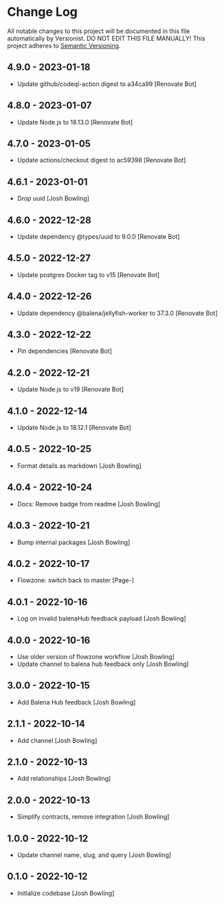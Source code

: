 # Change Log

All notable changes to this project will be documented in this file
automatically by Versionist. DO NOT EDIT THIS FILE MANUALLY!
This project adheres to [Semantic Versioning](http://semver.org/).

## 4.9.0 - 2023-01-18

* Update github/codeql-action digest to a34ca99 [Renovate Bot]

## 4.8.0 - 2023-01-07

* Update Node.js to 18.13.0 [Renovate Bot]

## 4.7.0 - 2023-01-05

* Update actions/checkout digest to ac59398 [Renovate Bot]

## 4.6.1 - 2023-01-01

* Drop uuid [Josh Bowling]

## 4.6.0 - 2022-12-28

* Update dependency @types/uuid to 9.0.0 [Renovate Bot]

## 4.5.0 - 2022-12-27

* Update postgres Docker tag to v15 [Renovate Bot]

## 4.4.0 - 2022-12-26

* Update dependency @balena/jellyfish-worker to 37.3.0 [Renovate Bot]

## 4.3.0 - 2022-12-22

* Pin dependencies [Renovate Bot]

## 4.2.0 - 2022-12-21

* Update Node.js to v19 [Renovate Bot]

## 4.1.0 - 2022-12-14

* Update Node.js to 18.12.1 [Renovate Bot]

## 4.0.5 - 2022-10-25

* Format details as markdown [Josh Bowling]

## 4.0.4 - 2022-10-24

* Docs: Remove badge from readme [Josh Bowling]

## 4.0.3 - 2022-10-21

* Bump internal packages [Josh Bowling]

## 4.0.2 - 2022-10-17

* Flowzone: switch back to master [Page-]

## 4.0.1 - 2022-10-16

* Log on invalid balenaHub feedback payload [Josh Bowling]

## 4.0.0 - 2022-10-16

* Use older version of flowzone workflow [Josh Bowling]
* Update channel to balena hub feedback only [Josh Bowling]

## 3.0.0 - 2022-10-15

* Add Balena Hub feedback [Josh Bowling]

## 2.1.1 - 2022-10-14

* Add channel [Josh Bowling]

## 2.1.0 - 2022-10-13

* Add relationships [Josh Bowling]

## 2.0.0 - 2022-10-13

* Simplify contracts, remove integration [Josh Bowling]

## 1.0.0 - 2022-10-12

* Update channel name, slug, and query [Josh Bowling]

## 0.1.0 - 2022-10-12

* Initialize codebase [Josh Bowling]

